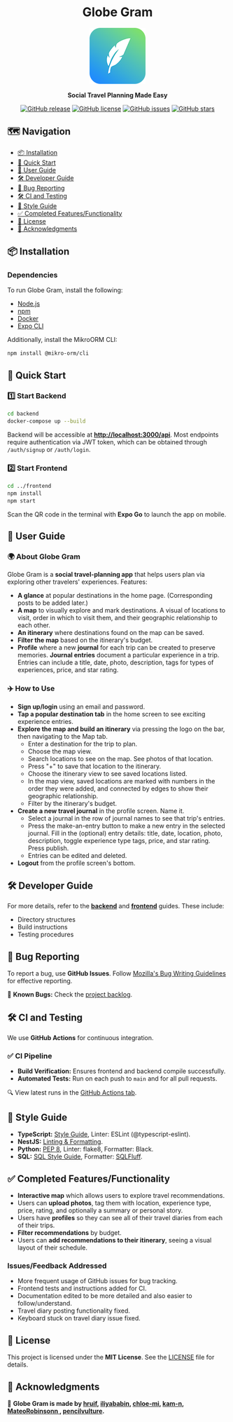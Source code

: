 <div align="center">

# Globe Gram

![GlobeGram](https://github.com/hruif/TravelPartner/blob/398a16233d6fc3454b18d2fadbf12701d93e520e/assets/logo_128_rounded.png)

**Social Travel Planning Made Easy**

[![GitHub release](https://img.shields.io/github/v/tag/hruif/TravelPartner)]()
[![GitHub license](https://img.shields.io/github/license/hruif/TravelPartner?color=green)]()
[![GitHub issues](https://img.shields.io/github/issues/hruif/TravelPartner?color=red)]()
[![GitHub stars](https://img.shields.io/github/stars/hruif/TravelPartner?color=yellow)]()

</div>


## 🗺️ Navigation
- [📦 Installation](#-installation)
- [🚀 Quick Start](#-quick-start)
- [📝 User Guide](#-user-guide)
- [🛠️ Developer Guide](#-developer-guide)
- [🐞 Bug Reporting](#-bug-reporting)
- [🛠️ CI and Testing](#-ci-and-testing)
- [🎨 Style Guide](#-style-guide)
- [✅ Completed Features/Functionality](#-completed-featuresfunctionality)
- [📜 License](#-license)
- [📢 Acknowledgments](#-acknowledgments)

## 📦 Installation

### Dependencies
To run Globe Gram, install the following:

- [Node.js](https://nodejs.org/en/download)
- [npm](https://docs.npmjs.com/downloading-and-installing-node-js-and-npm)
- [Docker](https://docs.docker.com/compose/install/)
- [Expo CLI](https://docs.expo.dev/more/expo-cli/)

Additionally, install the MikroORM CLI:
```sh
npm install @mikro-orm/cli
```

## 🚀 Quick Start

### 1️⃣ Start Backend
```sh
cd backend
docker-compose up --build
```
Backend will be accessible at **[http://localhost:3000/api](http://localhost:3000/api)**. Most endpoints require authentication via JWT token, which can be obtained through `/auth/signup` or `/auth/login`.

### 2️⃣ Start Frontend
```sh
cd ../frontend
npm install
npm start
```
Scan the QR code in the terminal with **Expo Go** to launch the app on mobile.

## 📝 User Guide

### 🌍 About Globe Gram
Globe Gram is a **social travel-planning app** that helps users plan via exploring other travelers' experiences. Features:
- **A glance** at popular destinations in the home page. (Corresponding posts to be added later.)
- **A map** to visually explore and mark destinations. A visual of locations to visit, order in which to visit them, and their geographic relationship to each other. 
- **An itinerary** where destinations found on the map can be saved.
- **Filter the map** based on the itinerary's budget. 
- **Profile** where a new **journal** for each trip can be created to preserve memories. **Journal entries** document a particular experience in a trip. Entries can include a title, date, photo, description, tags for types of experiences, price, and star rating.

### ✈️ How to Use
- **Sign up/login** using an email and password.
- **Tap a popular destination tab** in the home screen to see exciting experience entries. 
- **Explore the map and build an itinerary** via pressing the logo on the bar, then navigating to the Map tab.
  - Enter a destination for the trip to plan.
  - Choose the map view.
  - Search locations to see on the map. See photos of that location.
  - Press "+" to save that location to the itinerary.
  - Choose the itinerary view to see saved locations listed.
  - In the map view, saved locations are marked with numbers in the order they were added, and connected by edges to show their geographic relationship. 
  - Filter by the itinerary's budget. 
- **Create a new travel journal** in the profile screen. Name it.
  - Select a journal in the row of journal names to see that trip's entries.
  - Press the make-an-entry button to make a new entry in the selected journal. Fill in the (optional) entry details: title, date, location, photo, description, toggle experience type tags, price, and star rating. Press publish.
  - Entries can be edited and deleted.
- **Logout** from the profile screen's bottom. 

## 🛠️ Developer Guide
For more details, refer to the **[backend](../main/backend/README.md)** and **[frontend](../main/frontend/README.md)** guides. These include:
- Directory structures
- Build instructions
- Testing procedures

## 🐞 Bug Reporting
To report a bug, use **GitHub Issues**. Follow [Mozilla's Bug Writing Guidelines](https://bugzilla.mozilla.org/page.cgi?id=bug-writing.html) for effective reporting.

📌 **Known Bugs:** Check the [project backlog](https://github.com/users/hruif/projects/1/views/1).

## 🛠️ CI and Testing
We use **GitHub Actions** for continuous integration.

### ✅ CI Pipeline
- **Build Verification:** Ensures frontend and backend compile successfully.
- **Automated Tests:** Run on each push to `main` and for all pull requests.

🔍 View latest runs in the [GitHub Actions tab](https://github.com/hruif/TravelPartner/actions).

## 🎨 Style Guide
- **TypeScript:** [Style Guide](https://ts.dev/style/), Linter: ESLint (@typescript-eslint).
- **NestJS:** [Linting & Formatting](https://awesome-nestjs.com/components-and-libraries/lint.html).
- **Python:** [PEP 8](https://peps.python.org/pep-0008/), Linter: flake8, Formatter: Black.
- **SQL:** [SQL Style Guide](https://docs.telemetry.mozilla.org/concepts/sql_style.html), Formatter: [SQLFluff](https://sqlfluff.com/).

## ✅ Completed Features/Functionality

- **Interactive map** which allows users to explore travel recommendations.
- Users can **upload photos**, tag them with location, experience type, price, rating, and  optionally a summary or personal story.
- Users have **profiles** so they can see all of their travel diaries from each of their trips. 
- **Filter recommendations** by budget.
- Users can **add recommendations to their itinerary**, seeing a visual layout of their schedule.

### Issues/Feedback Addressed
- More frequent usage of GitHub issues for bug tracking.
- Frontend tests and instructions added for CI.
- Documentation edited to be more detailed and also easier to follow/understand.
- Travel diary posting functionality fixed.
- Keyboard stuck on travel diary issue fixed.

## 📜 License
This project is licensed under the **MIT License**. See the [LICENSE](LICENSE) file for details.

## 📢 Acknowledgments
💙 **Globe Gram is made by [hruif](https://github.com/hruif), [iliyababin](https://github.com/iliyababin), [chloe-mi](https://github.com/chloe-mi), [kam-n](https://github.com/kam-n), [MateoRobinsonn
](https://github.com/MateoRobinsonn), [pencilvulture](https://github.com/pencilvulture).**

